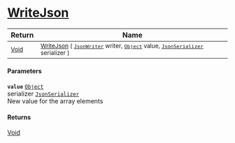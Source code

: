 # [WriteJson](./FeatureDescriptorTJsonConverter-100664136.md)



| Return | Name | 
| --- | --- | 
| <sub>[Void](https://docs.microsoft.com/en-us/dotnet/api/System.Void)</sub>| <sub>[WriteJson](./FeatureDescriptorTJsonConverter-100664136.md) ( [`JsonWriter`](./FeatureDescriptorTJsonConverter-100664136.md) writer, [`Object`](https://docs.microsoft.com/en-us/dotnet/api/System.Object) value, [`JsonSerializer`](./FeatureDescriptorTJsonConverter-100664136.md) serializer )</sub>| <br>


#### Parameters
**`value`**  [`Object`](https://docs.microsoft.com/en-us/dotnet/api/System.Object)<br> serializer  [`JsonSerializer`](./FeatureDescriptorTJsonConverter-100664136.md)<br>New value for the array elements
#### Returns
[Void](https://docs.microsoft.com/en-us/dotnet/api/System.Void)